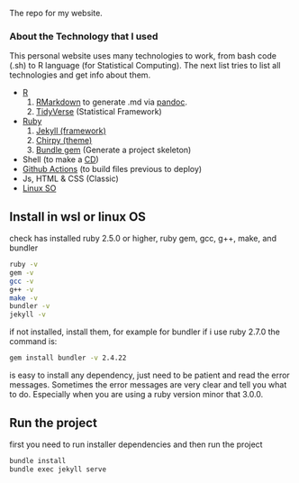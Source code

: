 The repo for my website.

### About the Technology that I used

This personal website uses many technologies to work, from bash code (.sh) to R language (for Statistical Computing).
The next list tries to list all technologies and get info about them.

* [R][R]
    1. [RMarkdown][RM] to generate .md via [pandoc](https://pandoc.org/).
    2. [TidyVerse][TV] (Statistical Framework)
* [Ruby][Ruby]
    1. [Jekyll (framework)][jekyll]
    2. [Chirpy (theme)][chirpy]
    3. [Bundle gem][bundle] (Generate a project skeleton)
* Shell (to make a [CD][CD])
* [Github Actions][ga] (to build files previous to deploy)
* Js, HTML & CSS (Classic)
* [Linux SO](https://ubuntu.com/download)


[bundle]: https://bundler.io/man/bundle-gem.1.html
[CD]: https://en.wikipedia.org/wiki/Continuous_deployment
[chirpy]: https://github.com/cotes2020/jekyll-theme-chirpy/
[jekyll]: https://jekyllrb.com/
[R]: https://www.r-project.org/
[Ruby]: https://www.ruby-lang.org/en/
[ga]: https://docs.github.com/en/actions
[RM]: https://rmarkdown.rstudio.com/
[TV]: https://www.tidyverse.org/

## Install in wsl or linux OS

check has installed ruby 2.5.0 or higher, ruby gem, gcc, g++, make, and bundler

```bash
ruby -v
gem -v
gcc -v
g++ -v
make -v
bundler -v
jekyll -v
```
if not installed, install them, for example for bundler if i use ruby 2.7.0 the command is:

```bash
gem install bundler -v 2.4.22
```

is easy to install any dependency, just need to be patient and read the error messages. Sometimes the error messages are very clear and tell you what to do. Especially when you are using a ruby version minor that 3.0.0.

## Run the project

first you need to run installer dependencies and then run the project

```bash
bundle install
bundle exec jekyll serve
```